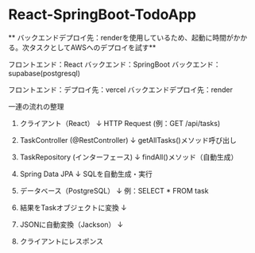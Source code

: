 # React-SpringBoot-TodoApp

** バックエンドデプロイ先：renderを使用しているため、起動に時間がかかる。次タスクとしてAWSへのデプロイを試す**

フロントエンド：React
バックエンド：SpringBoot
バックエンド：supabase(postgresql)

フロントエンド：デプロイ先：vercel
バックエンドデプロイ先：render

一連の流れの整理
1. クライアント（React）
   ↓ HTTP Request (例：GET /api/tasks)
   
2. TaskController (@RestController)
   ↓ getAllTasks()メソッド呼び出し
   
3. TaskRepository (インターフェース)
   ↓ findAll()メソッド（自動生成）
   
4. Spring Data JPA
   ↓ SQLを自動生成・実行
   
5. データベース（PostgreSQL）
   ↓ 例：SELECT * FROM task
   
6. 結果をTaskオブジェクトに変換
   ↓
   
7. JSONに自動変換（Jackson）
   ↓
   
8. クライアントにレスポンス
